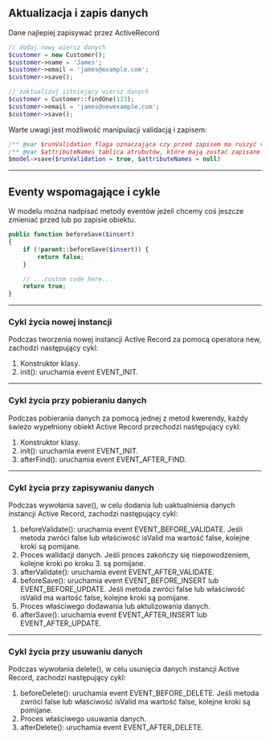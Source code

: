 ## Aktualizacja i zapis danych 

Dane najlepiej zapisywać przez ActiveRecord

```php 
// dodaj nowy wiersz danych
$customer = new Customer();
$customer->name = 'James';
$customer->email = 'james@example.com';
$customer->save();

// zaktualizuj istniejący wiersz danych
$customer = Customer::findOne(123);
$customer->email = 'james@newexample.com';
$customer->save();
```

Warte uwagi jest możliwość manipulacji validacją i zapisem:
```php 
/** @var $runValidation flaga oznaczająca czy przed zapisem ma ruszyć validator sprawdzający dane */
/** @var $attributeNames tablica atrubutów, które mają zostać zapisane do bazy; kiedy null to zostaną zapisane wszystkie  */
$model->save($runValidation = true, $attributeNames = null)
```

---

## Eventy wspomagające i cykle

W modelu można nadpisać metody eventów jeżeli chcemy coś jeszcze zmieniać przed lub po zapisie obiektu.

```php 
public function beforeSave($insert)
{
    if (!parent::beforeSave($insert)) {
        return false;
    }

    // ...custom code here...
    return true;
}
```

--- 

### Cykl życia nowej instancji
Podczas tworzenia nowej instancji Active Record za pomocą operatora new, zachodzi następujący cykl:

1. Konstruktor klasy.
2. init(): uruchamia event EVENT_INIT.

---

### Cykl życia przy pobieraniu danych
Podczas pobierania danych za pomocą jednej z metod kwerendy, każdy świeżo wypełniony obiekt Active Record przechodzi następujący cykl:

1. Konstruktor klasy.
2. init(): uruchamia event EVENT_INIT.
3. afterFind(): uruchamia event EVENT_AFTER_FIND.

--- 

### Cykl życia przy zapisywaniu danych
Podczas wywołania save(), w celu dodania lub uaktualnienia danych instancji Active Record, zachodzi następujący cykl:

1. beforeValidate(): uruchamia event EVENT_BEFORE_VALIDATE. Jeśli metoda zwróci false lub właściwość isValid ma wartość false, kolejne kroki są pomijane.
2. Proces walidacji danych. Jeśli proces zakończy się niepowodzeniem, kolejne kroki po kroku 3. są pomijane.
3. afterValidate(): uruchamia event EVENT_AFTER_VALIDATE.
4. beforeSave(): uruchamia event EVENT_BEFORE_INSERT lub EVENT_BEFORE_UPDATE. Jeśli metoda zwróci false lub właściwość isValid ma wartość false, kolejne kroki są pomijane.
5. Proces właściwego dodawania lub aktulizowania danych.
6. afterSave(): uruchamia event EVENT_AFTER_INSERT lub EVENT_AFTER_UPDATE.

---

### Cykl życia przy usuwaniu danych
Podczas wywołania delete(), w celu usunięcia danych instancji Active Record, zachodzi następujący cykl:

1. beforeDelete(): uruchamia event EVENT_BEFORE_DELETE. Jeśli metoda zwróci false lub właściwość isValid ma wartość false, kolejne kroki są pomijane.
2. Proces właściwego usuwania danych.
3. afterDelete(): uruchamia event EVENT_AFTER_DELETE.